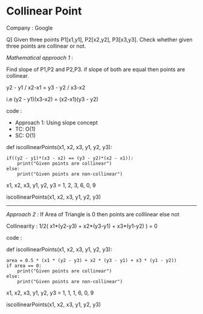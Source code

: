 # Collinear Point
Company : Google

Q] Given three points P1[x1,y1], P2[x2,y2], P3[x3,y3]. Check whether given three points are collinear or not. 

*Mathematical approach 1* :

Find slope of P1,P2 and P2,P3. if slope of both are equal then points are collinear.

y2 - y1 / x2-x1  =  y3 - y2 / x3-x2

i.e  (y2 - y1)(x3-x2) = (x2-x1)(y3 - y2) 


code :

- Approach 1: Using slope concept
- TC: O(1)
- SC: O(1)
  
def iscollinearPoints(x1, x2, x3, y1, y2, y3):

    if((y2 - y1)*(x3 - x2) == (y3 - y2)*(x2 - x1)):
        print("Given points are collinear")
    else:
        print("Given points are non-collinear")
  
x1, x2, x3, y1, y2, y3 = 1, 2, 3, 6, 0, 9

iscollinearPoints(x1, x2, x3, y1, y2, y3)

---------------------------------------------------------

*Approach 2* :
If Area of Triangle is 0 then points are colllinear else not

Collinearity : 1/2( x1*(y2-y3) + x2*(y3-y1) + x3*(y1-y2) ) = 0

code :

def iscollinearPoints(x1, x2, x3, y1, y2, y3):

    area = 0.5 * (x1 * (y2 - y3) + x2 * (y3 - y1) + x3 * (y1 - y2))
    if area == 0:
        print("Given points are collinear")
    else:
        print("Given points are non-collinear")
        

x1, x2, x3, y1, y2, y3 = 1, 1, 1, 6, 0, 9

iscollinearPoints(x1, x2, x3, y1, y2, y3)
